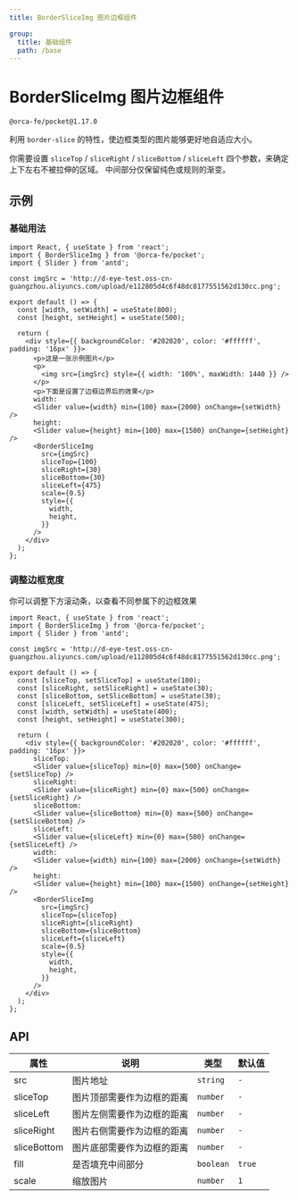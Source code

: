 ```yaml
---
title: BorderSliceImg 图片边框组件

group:
  title: 基础组件
  path: /base
---
```


# BorderSliceImg 图片边框组件

`@orca-fe/pocket@1.17.0`

利用 `border-slice` 的特性，使边框类型的图片能够更好地自适应大小。

你需要设置 `sliceTop` / `sliceRight` / `sliceBottom` / `sliceLeft` 四个参数，来确定上下左右不被拉伸的区域。
中间部分仅保留纯色或规则的渐变。

## 示例

### 基础用法

```tsx
import React, { useState } from 'react';
import { BorderSliceImg } from '@orca-fe/pocket';
import { Slider } from 'antd';

const imgSrc = 'http://d-eye-test.oss-cn-guangzhou.aliyuncs.com/upload/e112805d4c6f48dc8177551562d130cc.png';

export default () => {
  const [width, setWidth] = useState(800);
  const [height, setHeight] = useState(500);

  return (
    <div style={{ backgroundColor: '#202020', color: '#ffffff', padding: '16px' }}>
      <p>这是一张示例图片</p>
      <p>
        <img src={imgSrc} style={{ width: '100%', maxWidth: 1440 }} />
      </p>
      <p>下面是设置了边框边界后的效果</p>
      width:
      <Slider value={width} min={100} max={2000} onChange={setWidth} />
      height:
      <Slider value={height} min={100} max={1500} onChange={setHeight} />
      <BorderSliceImg
        src={imgSrc}
        sliceTop={100}
        sliceRight={30}
        sliceBottom={30}
        sliceLeft={475}
        scale={0.5}
        style={{
          width,
          height,
        }}
      />
    </div>
  );
};
```

### 调整边框宽度

你可以调整下方滚动条，以查看不同参属下的边框效果

```tsx
import React, { useState } from 'react';
import { BorderSliceImg } from '@orca-fe/pocket';
import { Slider } from 'antd';

const imgSrc = 'http://d-eye-test.oss-cn-guangzhou.aliyuncs.com/upload/e112805d4c6f48dc8177551562d130cc.png';

export default () => {
  const [sliceTop, setSliceTop] = useState(100);
  const [sliceRight, setSliceRight] = useState(30);
  const [sliceBottom, setSliceBottom] = useState(30);
  const [sliceLeft, setSliceLeft] = useState(475);
  const [width, setWidth] = useState(400);
  const [height, setHeight] = useState(300);

  return (
    <div style={{ backgroundColor: '#202020', color: '#ffffff', padding: '16px' }}>
      sliceTop:
      <Slider value={sliceTop} min={0} max={500} onChange={setSliceTop} />
      sliceRight:
      <Slider value={sliceRight} min={0} max={500} onChange={setSliceRight} />
      sliceBottom:
      <Slider value={sliceBottom} min={0} max={500} onChange={setSliceBottom} />
      sliceLeft:
      <Slider value={sliceLeft} min={0} max={500} onChange={setSliceLeft} />
      width:
      <Slider value={width} min={100} max={2000} onChange={setWidth} />
      height:
      <Slider value={height} min={100} max={1500} onChange={setHeight} />
      <BorderSliceImg
        src={imgSrc}
        sliceTop={sliceTop}
        sliceRight={sliceRight}
        sliceBottom={sliceBottom}
        sliceLeft={sliceLeft}
        scale={0.5}
        style={{
          width,
          height,
        }}
      />
    </div>
  );
};
```

## API

| 属性        | 说明                       | 类型      | 默认值 |
| ----------- | -------------------------- | --------- | ------ |
| src         | 图片地址                   | `string`  | `-`    |
| sliceTop    | 图片顶部需要作为边框的距离 | `number`  | `-`    |
| sliceLeft   | 图片左侧需要作为边框的距离 | `number`  | `-`    |
| sliceRight  | 图片右侧需要作为边框的距离 | `number`  | `-`    |
| sliceBottom | 图片底部需要作为边框的距离 | `number`  | `-`    |
| fill        | 是否填充中间部分           | `boolean` | `true` |
| scale       | 缩放图片                   | `number`  | `1`    |
